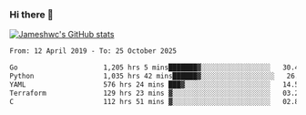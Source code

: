 ### Hi there 👋

[![Jameshwc's GitHub stats](https://github-readme-stats.vercel.app/api?username=jameshwc)](https://github.com/anuraghazra/github-readme-stats)

<!--START_SECTION:waka-->

```txt
From: 12 April 2019 - To: 25 October 2025

Go                     1,205 hrs 5 mins███████▓░░░░░░░░░░░░░░░░░   30.46 %
Python                 1,035 hrs 42 mins██████▓░░░░░░░░░░░░░░░░░░   26.18 %
YAML                   576 hrs 24 mins ███▓░░░░░░░░░░░░░░░░░░░░░   14.57 %
Terraform              129 hrs 23 mins ▓░░░░░░░░░░░░░░░░░░░░░░░░   03.27 %
C                      112 hrs 51 mins ▓░░░░░░░░░░░░░░░░░░░░░░░░   02.85 %
```

<!--END_SECTION:waka-->